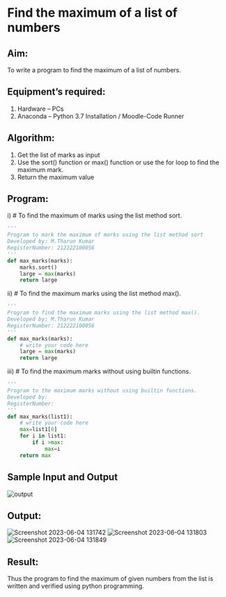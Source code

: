 # Find the maximum of a list of numbers
## Aim:
To write a program to find the maximum of a list of numbers.
## Equipment’s required:
1.	Hardware – PCs
2.	Anaconda – Python 3.7 Installation / Moodle-Code Runner
## Algorithm:
1.	Get the list of marks as input
2.	Use the sort() function or max() function or use the for loop to find the maximum mark.
3.	Return the maximum value
## Program:

i)	# To find the maximum of marks using the list method sort.
```Python
''' 
Program to mark the maximum of marks using the list method sort
Developed by: M.Tharun Kumar
RegisterNumber: 212222100056
'''
def max_marks(marks):
    marks.sort()
    large = max(marks)
    return large
```

ii)	# To find the maximum marks using the list method max().
```Python
''' 
Program to find the maximum marks using the list method max().
Developed by: M.Tharun Kumar
RegisterNumber: 212222100056
'''
def max_marks(marks):
    # write your code here
    large = max(marks)
    return large


```

iii) # To find the maximum marks without using builtin functions.
```Python
''' 
Program to the maximum marks without using builtin functions.
Developed by: 
RegisterNumber: 
'''
def max_marks(list1):
    # write your code here
    max=list1[0]
    for i in list1:
        if i >max:
            max=i
    return max
```
## Sample Input and Output
![output](./img/max_marks1.jpg) 

## Output:
![Screenshot 2023-06-04 131742](https://github.com/25tharunkumar/FindMaximum/assets/123470785/9071116d-b817-4de8-90b0-18908f7502a9)
![Screenshot 2023-06-04 131803](https://github.com/25tharunkumar/FindMaximum/assets/123470785/27762ca6-6c33-4b4a-aaa1-8506f4427de0)
![Screenshot 2023-06-04 131849](https://github.com/25tharunkumar/FindMaximum/assets/123470785/0e10ab11-ed46-48d1-9488-e3de29cdc01a)

## Result:
Thus the program to find the maximum of given numbers from the list is written and verified using python programming.
